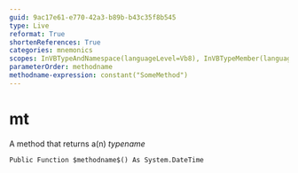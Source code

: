 ```yaml
---
guid: 9ac17e61-e770-42a3-b89b-b43c35f8b545
type: Live
reformat: True
shortenReferences: True
categories: mnemonics
scopes: InVBTypeAndNamespace(languageLevel=Vb8), InVBTypeMember(languageLevel=Vb8)
parameterOrder: methodname
methodname-expression: constant("SomeMethod")
---
```


# mt

A method that returns a(n) $typename$

```
Public Function $methodname$() As System.DateTime
```
